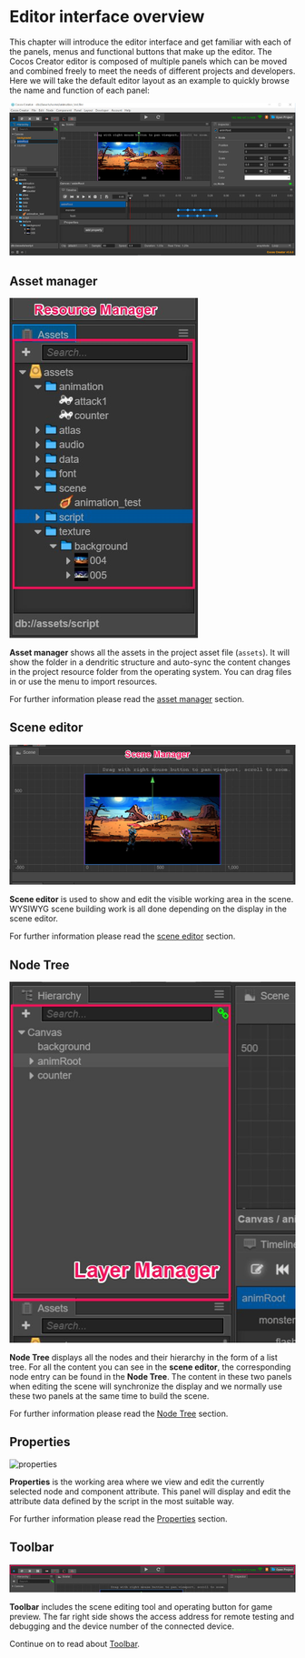 # Editor interface overview
This chapter will introduce the editor interface and get familiar with each of the panels, menus and functional buttons that make up the editor. The Cocos Creator editor is composed of multiple panels which can be moved and combined freely to meet the needs of different projects and developers. Here we will take the default editor layout as an example to quickly browse the name and function of each panel:

![Editor Overview](index/editor-overview.png)

## Asset manager

![assets](index/assets.png)

**Asset manager** shows all the assets in the project asset file (`assets`). It will show the folder in a dendritic structure and auto-sync the content changes in the project resource folder from the operating system. You can drag files in or use the menu to import resources.

For further information please read the [asset manager](editor-panels/assets.md) section.

## Scene editor

![scene](index/scene.png)

**Scene editor** is used to show and edit the visible working area in the scene. WYSIWYG scene building work is all done depending on the display in the scene editor.

For further information please read the [scene editor](editor-panels/scene.md) section.

## Node Tree

![hierarchy](index/hierarchy.png)

**Node Tree** displays all the nodes and their hierarchy in the form of a list tree. For all the content you can see in the **scene editor**, the corresponding node entry can be found in the **Node Tree**. The content in these two panels when editing the scene will synchronize the display and we normally use these two panels at the same time to build the scene.

For further information please read the [Node Tree](editor-panels/node-tree.md) section.

## Properties

![properties](index/inspector.jpg)

**Properties** is the working area where we view and edit the currently selected node and component attribute. This panel will display and edit the attribute data defined by the script in the most suitable way.

For further information please read the [Properties](editor-panels/properties.md) section.

## Toolbar

![toolbar](index/toolbar.png)

**Toolbar** includes the scene editing tool and operating button for game preview. The far right side shows the access address for remote testing and debugging and the device number of the connected device.

Continue on to read about [Toolbar](toolbar.md).

